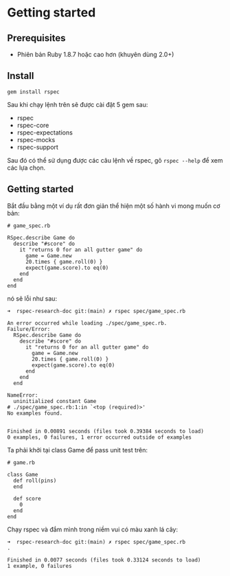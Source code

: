 # Getting started
## Prerequisites
- Phiên bản Ruby 1.8.7 hoặc cao hơn (khuyên dùng 2.0+)
## Install
```
gem install rspec
```

Sau khi chạy lệnh trên sẽ được cài đặt 5 gem sau:
- rspec
- rspec-core
- rspec-expectations
- rspec-mocks
- rspec-support

Sau đó có thể sử dụng được các câu lệnh về rspec, gõ `rspec --help` để xem các lựa chọn.

## Getting started
Bắt đầu bằng một ví dụ rất đơn giản thể hiện một số hành vi mong muốn cơ bản:
```
# game_spec.rb

RSpec.describe Game do
  describe "#score" do
    it "returns 0 for an all gutter game" do
      game = Game.new
      20.times { game.roll(0) }
      expect(game.score).to eq(0)
    end
  end
end
```
nó sẽ lỗi như sau:
```
➜  rspec-research-doc git:(main) ✗ rspec spec/game_spec.rb 

An error occurred while loading ./spec/game_spec.rb.
Failure/Error:
  RSpec.describe Game do
    describe "#score" do
      it "returns 0 for an all gutter game" do
        game = Game.new
        20.times { game.roll(0) }
        expect(game.score).to eq(0)
      end
    end
  end

NameError:
  uninitialized constant Game
# ./spec/game_spec.rb:1:in `<top (required)>'
No examples found.


Finished in 0.00891 seconds (files took 0.39384 seconds to load)
0 examples, 0 failures, 1 error occurred outside of examples
```
Ta phải khởi tại class Game để pass unit test trên:
```
# game.rb

class Game
  def roll(pins)
  end

  def score
    0
  end
end
```

Chạy rspec và đắm mình trong niềm vui có màu xanh lá cây:
```
➜  rspec-research-doc git:(main) ✗ rspec spec/game_spec.rb
.

Finished in 0.0077 seconds (files took 0.33124 seconds to load)
1 example, 0 failures
```
